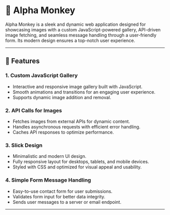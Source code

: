 # 🐒 Alpha Monkey

Alpha Monkey is a sleek and dynamic web application designed for showcasing images with a custom JavaScript-powered gallery, API-driven image fetching, and seamless message handling through a user-friendly form. Its modern design ensures a top-notch user experience.

---

## 🚀 Features

### 1. **Custom JavaScript Gallery**
   - Interactive and responsive image gallery built with JavaScript.
   - Smooth animations and transitions for an engaging user experience.
   - Supports dynamic image addition and removal.

### 2. **API Calls for Images**
   - Fetches images from external APIs for dynamic content.
   - Handles asynchronous requests with efficient error handling.
   - Caches API responses to optimize performance.

### 3. **Slick Design**
   - Minimalistic and modern UI design.
   - Fully responsive layout for desktops, tablets, and mobile devices.
   - Styled with CSS and optimized for visual appeal and usability.

### 4. **Simple Form Message Handling**
   - Easy-to-use contact form for user submissions.
   - Validates form input for better data integrity.
   - Sends user messages to a server or email endpoint.

---
